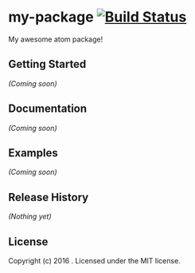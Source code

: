 # my-package [![Build Status](https://secure.travis-ci.org/ldez/atom-my-package.png?branch=master)](http://travis-ci.org/ldez/atom-my-package)

My awesome atom package!

## Getting Started
_(Coming soon)_

## Documentation
_(Coming soon)_

## Examples
_(Coming soon)_

## Release History
_(Nothing yet)_

## License
Copyright (c) 2016 . Licensed under the MIT license.
